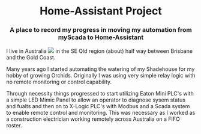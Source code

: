 <h1 align="center"> Home-Assistant Project</h1>
<h3 align="center">A place to record my progress in moving my automation from myScada to Home-Assistant</h3>
<p align="left">
  I live in Australia <img src="https://github.com/oxguy3/flags/blob/master/mini/au.png"/> in the SE Qld region (about) half way between Brisbane and the Gold Coast. </p>
<p align="left">Many years ago I started automating the watering of my Shadehouse for my hobby of growing Orchids. Originally I was using very simple relay logic with no remote 
monitoring or control capability.</p>
<p align="left"> Through necessity things progressed to start utilizing Eaton Mini PLC's with a simple LED Mimic Panel to allow an operator to diagnose sysem status and fualts 
and then on to X-Logic PLC's with Modbus and a Scada system to enable remote control and monitoring. This was necessary as I worked as a construction electrician working remotely across Australia on a FIFO roster.</p> 
